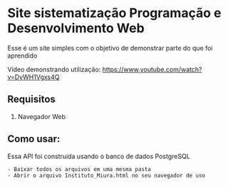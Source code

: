 # Site sistematização Programação e Desenvolvimento Web

Esse é um site simples com o objetivo de demonstrar parte do que foi aprendido

Vídeo demonstrando utilização: https://www.youtube.com/watch?v=DyWH1Vgxs4Q

## Requisitos
1. Navegador Web

## Como usar:
Essa API foi construída usando o banco de dados PostgreSQL

	- Baixar todos os arquivos em uma mesma pasta
	- Abrir o arquivo Instituto_Miura.html no seu navegador de uso
